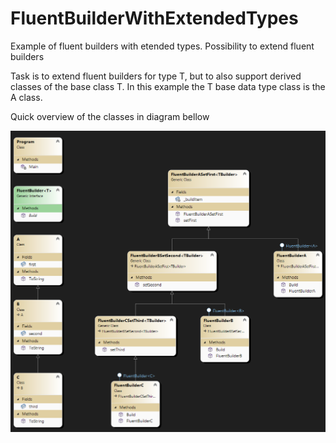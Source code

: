 # FluentBuilderWithExtendedTypes
Example of fluent builders with etended types. Possibility to extend fluent builders

Task is to extend fluent builders for type T, but to also support derived classes of the base class T.
In this example the T base data type class is the A class.

Quick overview of the classes in diagram bellow

![alt text](image.png)
